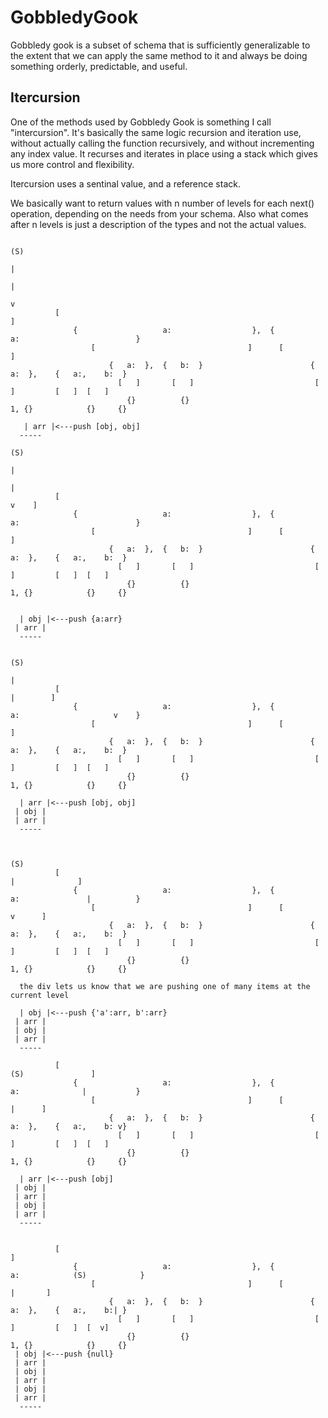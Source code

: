 # GobbledyGook

Gobbledy gook is a subset of schema that is sufficiently generalizable to the extent that we can apply the same method to it and always be doing something orderly, predictable, and useful.


## Itercursion
One of the methods used by Gobbledy Gook is something I call "intercursion". It's basically the same logic recursion and iteration use, without actually calling the function recursively, and without incrementing any index value. It recurses and iterates in place using a stack which gives us more control and flexibility. 

Itercursion uses a sentinal value, and a reference stack. 

We basically want to return values with n number of levels for each next() operation, depending on the needs from your schema. Also what comes after n levels is just a description of the types and not the actual values.


                                                                                                                  (S)
                                                                                                                   |                                       
                                                                                                                   |
                                                                                                                   v
              [                                                                                                    ]   
                  {                   a:                  },  {                    a:                          }    
                      [                                  ]      [                                         ]         
                          {   a:  },  {   b:  }                        {   a:  },    {   a:,    b:  }             
                            [   ]       [   ]                           [     ]         [   ]  [   ]                  
                              {}          {}                             1, {}            {}     {}                

       | arr |<---push [obj, obj]
      -----
                                                                                                              (S)
                                                                                                               |
                                                                                                               |   
              [                                                                                                v    ]   
                  {                   a:                  },  {                    a:                          }    
                      [                                  ]      [                                         ]         
                          {   a:  },  {   b:  }                        {   a:  },    {   a:,    b:  }             
                            [   ]       [   ]                           [     ]         [   ]  [   ]                  
                              {}          {}                             1, {}            {}     {}                


      | obj |<---push {a:arr}
     | arr | 
      -----                                                                                                         
                                                                                                                
                                                                                                         (S)
                                                                                                          |
              [                                                                                           |        ]   
                  {                   a:                  },  {                    a:                     v    }    
                      [                                  ]      [                                         ]         
                          {   a:  },  {   b:  }                        {   a:  },    {   a:,    b:  }             
                            [   ]       [   ]                           [     ]         [   ]  [   ]                  
                              {}          {}                             1, {}            {}     {}             
       
      | arr |<---push [obj, obj]
     | obj |
     | arr | 
      -----  
      
      
                                                                                                   (S)
              [                                                                                     |              ]   
                  {                   a:                  },  {                    a:               |          }    
                      [                                  ]      [                                   v      ]         
                          {   a:  },  {   b:  }                        {   a:  },    {   a:,    b:  }             
                            [   ]       [   ]                           [     ]         [   ]  [   ]                  
                              {}          {}                             1, {}            {}     {}             
        
      the div lets us know that we are pushing one of many items at the current level
       
      | obj |<---push {'a':arr, b':arr}
     | arr |
     | obj |
     | arr | 
      -----    
      
              [                                                                                   (S)               ]   
                  {                   a:                  },  {                    a:              |           }    
                      [                                  ]      [                                  |      ]         
                          {   a:  },  {   b:  }                        {   a:  },    {   a:,    b: v}             
                            [   ]       [   ]                           [     ]         [   ]  [   ]                  
                              {}          {}                             1, {}            {}     {}             
        
      | arr |<---push [obj]
     | obj |
     | arr |
     | obj |
     | arr | 
      -----    
      
     
              [                                                                                                    ]   
                  {                   a:                  },  {                    a:            (S)            }    
                      [                                  ]      [                                 |       ]         
                          {   a:  },  {   b:  }                        {   a:  },    {   a:,    b:| }             
                            [   ]       [   ]                           [     ]         [   ]  [  v]                  
                              {}          {}                             1, {}            {}     {}             
     | obj |<---push {null}
     | arr |
     | obj |
     | arr |
     | obj |
     | arr | 
      -----    
      
     
     
 
